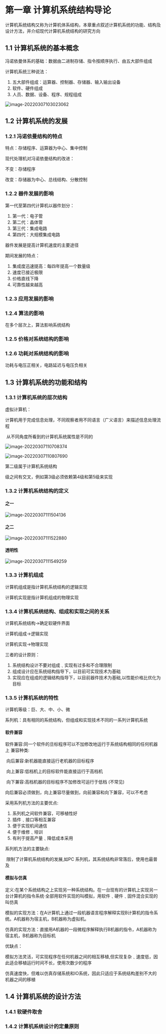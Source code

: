 # 第一章 计算机系统结构导论

计算机系统结构又称为计算机体系结构，本章重点叙述计算机系统的功能、结构及设计方法，并介绍现代计算机系统结构的研究方向

## 1.1 计算机系统的基本概念

冯诺依曼体系的基础：数据由二进制存储、指令按顺序执行、由五大部件组成

计算机系统三种说法：

1. 五大部件组成：运算器、控制器、存储器、输入输出设备
2. 软件、硬件组成
3. 人员、数据、设备、程序、规程组成

![image-20220307103023062](计算机系统结构.assets/image-20220307103023062.png)

## 1.2 计算机系统的发展

### 1.2.1 冯诺依曼结构的特点

特点：存储程序、运算器为中心、集中控制

现代处理机对冯诺依曼结构的改进：

不变：存储程序

改变：存储器为中心、总线结构、分散控制

### 1.2.2 器件发展的影响

第一代至第四代计算机以器件划分：

1. 第一代：电子管
2. 第二代：晶体管
3. 第三代：集成电路
4. 第四代：大规模集成电路

器件发展是提高计算机速度的主要途径

期间发展的特点：

1. 集成度迅速提高：每四年提高一个数量级
2. 速度已接近极限
3. 价格直线下降
4. 可靠性越来越高

### 1.2.3 应用发展的影响

### 1.2.4 算法的影响

在多个层次上，算法影响系统结构

### 1.2.5 价格对系统结构的影响

### 1.2.6 功耗对系统结构的影响

功耗与电压正相关，电路延迟与电压负相关

## 1.3 计算机系统的功能和结构

### 1.3.1 计算机系统的层次结构

虚拟计算机：

​	计算机用于完成信息处理，不同观察者用不同语言（广义语言）来描述信息处理流程

​	从不同角度所看到的计算机系统属性是不同的

![image-20220307110708374](计算机系统结构.assets/image-20220307110708374.png)

![image-20220307110807690](计算机系统结构.assets/image-20220307110807690.png)

第二级属于计算机系统结构

级之间有交叉，例如第3级必须依赖第4级和第5级来实现

### 1.3.2 计算机系统结构的定义

#### 之一

![image-20220307111504136](计算机系统结构.assets/image-20220307111504136.png)

#### 之二

![image-20220307111522880](计算机系统结构.assets/image-20220307111522880.png)

#### 透明性

![image-20220307111549259](计算机系统结构.assets/image-20220307111549259.png)

### 1.3.3 计算机组成

计算机组成是指计算机系统结构的逻辑实现

计算机实现是指计算机组成的物理实现

### 1.3.4 计算机系统结构、组成和实现之间的关系

计算机系统结构->确定软硬件界面

计算机组成->逻辑实现

计算机实现->物理实现

三者的设计原则：

1. 系统结构设计不要对组成﹑实现有过多和不合理限制
2. 组成设计应在系统结构指导下，以目前可实现技术为基础
3. 实现应在组成的逻辑结构指导下，以目前器件技术为基础,以性能价格比优化为目标

### 1.3.5 计算机系统的特性

计算机等级：巨、大、中、小、微

系列机：具有相同的系统结构，但组成和实现技术不同的一系列计算机系统

#### 软件兼容

软件兼容:同一个软件的旦标程序可以不加修改地运行于系统结构相同的任何机器上
兼容种类:

​	向后兼容:新机器能直接运行老机器的目标程序

​	向上兼容:低档机上的目标软件能直接运行于高档机

​	向下兼容:高档机器的目标程序不加修改可运行于低档 (不常见)

向后兼容必须做到，向上兼容尽量做到，向前兼容和向下兼容，可以不考虑

采用系列机方法的主要优点:

1. 系列机之间软件兼容，可移植性好
2. 插件﹑接口等相互兼容
3. 便于实现机间通信
4. 便于维修﹑培训
5. 有利于提高产量﹑降低成本采用

系列机方法的主要缺点:

​	限制了计算机系统结构的发展,如PC 系列机，其系统结构非常落后，使用也最普及

#### 模拟与仿真

定义:在某个系统结构之上实现另一种系统结构。在一台现有的计算机上实现另一台计算机的指令系统·全部用软件实现的叫模拟，用软件﹑硬件﹑固件混合实现的叫仿真

模拟的实现方法：在A计算机上通过一段机器语言程序解释实现B计算机的指令系统。A机器称为宿主机，B机器称为虚拟机。

仿真的实现方法：直接用A机器的一段微程序解释执行B机器的指令，A机器称为宿主机，B机器称为目标机

优缺点：

模拟方法灵活，可实现程序在任何机器之间的相互移植,但实现复杂﹑速度低，因此适合移植运行时间不长，使用次数少的程序

仿真速度快，但难以仿真存储系统和IO系统，因此只适应于系统结构差别不大的机器之间的移植

## 1.4 计算机系统的设计方法

### 1.4.1 软硬件取舍

### 1.4.2 计算机系统设计的定量原则

